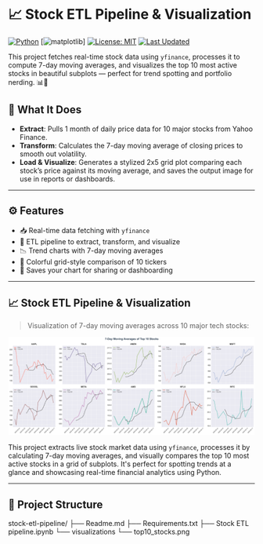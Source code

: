 # 📈 Stock ETL Pipeline & Visualization

[![Python](https://img.shields.io/badge/Python-3.9%2B-blue?logo=python)](https://www.python.org/)
[![matplotlib](https://img.shields.io/badge/Matplotlib-Visualization-orange?logo=plotly)]
[![License: MIT](https://img.shields.io/badge/License-MIT-yellow.svg)](LICENSE)
[![Last Updated](https://img.shields.io/badge/Updated-2025-green)]()

This project fetches real-time stock data using `yfinance`, processes it to compute 7-day moving averages, and visualizes the top 10 most active stocks in beautiful subplots — perfect for trend spotting and portfolio nerding. 📊🚀


## 🔄 What It Does

- **Extract**: Pulls 1 month of daily price data for 10 major stocks from Yahoo Finance.
- **Transform**: Calculates the 7-day moving average of closing prices to smooth out volatility.
- **Load & Visualize**: Generates a stylized 2x5 grid plot comparing each stock’s price against its moving average, and saves the output image for use in reports or dashboards.




---

## ⚙️ Features

- 📥 Real-time data fetching with `yfinance`
- 🔄 ETL pipeline to extract, transform, and visualize
- 📉 Trend charts with 7-day moving averages
- 🎨 Colorful grid-style comparison of 10 tickers
- 💾 Saves your chart for sharing or dashboarding

---

##  📈 Stock ETL Pipeline & Visualization

> Visualization of 7-day moving averages across 10 major tech stocks:

![Top 10 Stocks](https://raw.githubusercontent.com/ravwy/stock-etl-pipeline/main/visualizations/top10_stocks.png)




This project extracts live stock market data using `yfinance`, processes it by calculating 7-day moving averages, and visually compares the top 10 most active stocks in a grid of subplots. It's perfect for spotting trends at a glance and showcasing real-time financial analytics using Python.

---



## 📁 Project Structure

stock-etl-pipeline/
├── Readme.md
├── Requirements.txt
├── Stock ETL pipeline.ipynb
└── visualizations
    └── top10_stocks.png

